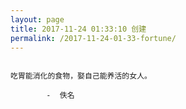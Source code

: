 ```yaml
---
layout: page
title: 2017-11-24 01:33:10 创建
permalink: /2017-11-24-01-33-fortune/
---
```

```

吃胃能消化的食物，娶自己能养活的女人。

        -  佚名

```
